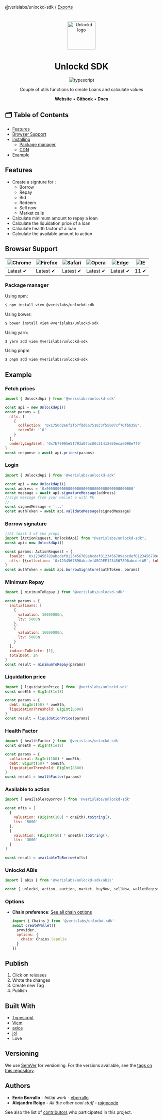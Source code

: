 @verislabs/unlockd-sdk / [Exports](modules.md)

#

<p align="center" style="margin-bottom:32px">
  <a href="https://unlockd.finance">
    <img alt="Unlockd logo" src="https://miro.medium.com/max/660/1*YEp9mC_4sVUuFpBzatz3dQ.png" width="auto" height="92px" />
  </a>
</p>

<h1 align="center">Unlockd SDK</h1>

<p align="center">
    <img src="https://img.shields.io/badge/TypeScript-007ACC?style=for-the-badge&logo=typescript&logoColor=white" alt="typescript"/>
</p>
<p align="center">Couple of utils functions to create Loans and calculate values</p>

<p align="center">
    <a href="https://app.unlockd.finance/"><b>Website</b></a> •
    <a href="https://devs.unlockd.finance/"><b>Gitbook</b></a> •
    <a href="/docs"><b>Docs</b></a>
</p>

[//]: #
[//]: # '[![npm version](https://img.shields.io/npm/v/unlockd-ts.svg?style=flat-square)](https://www.npmjs.org/package/unlockd-ts)'
[//]: # '[![Build status](https://img.shields.io/github/actions/workflow/status/unlockd-ts/unlockd-ts/ci.yml?branch=v1.x&label=CI&logo=github&style=flat-square)](https://github.com/unlockd-ts/unlockd-ts/actions/workflows/ci.yml)'
[//]: # '[![code coverage](https://img.shields.io/coveralls/mzabriskie/unlockd-ts.svg?style=flat-square)](https://coveralls.io/r/mzabriskie/unlockd-ts)'
[//]: # '[![npm bundle size](https://img.shields.io/bundlephobia/minzip/unlockd-ts?style=flat-square)](https://bundlephobia.com/package/unlockd-ts@latest)'

## 🗂️ Table of Contents

- [Features](#features)
- [Browser Support](#browser-support)
- [Installing](#installing)
  - [Package manager](#package-manager)
  - [CDN](#cdn)
- [Example](#example)

## Features

- Create a signture for :
  - Borrow
  - Repay
  - Bid
  - Redeem
  - Sell now
  - Market calls
- Calculate minimum amount to repay a loan
- Calculate the liquidation price of a loan
- Calculate health factor of a loan
- Calculate the available amount to action

## Browser Support

| ![Chrome](https://raw.githubusercontent.com/alrra/browser-logos/main/src/chrome/chrome_48x48.png) | ![Firefox](https://raw.githubusercontent.com/alrra/browser-logos/main/src/firefox/firefox_48x48.png) | ![Safari](https://raw.githubusercontent.com/alrra/browser-logos/main/src/safari/safari_48x48.png) | ![Opera](https://raw.githubusercontent.com/alrra/browser-logos/main/src/opera/opera_48x48.png) | ![Edge](https://raw.githubusercontent.com/alrra/browser-logos/main/src/edge/edge_48x48.png) | ![IE](https://raw.githubusercontent.com/alrra/browser-logos/master/src/archive/internet-explorer_9-11/internet-explorer_9-11_48x48.png) |
| ------------------------------------------------------------------------------------------------- | ---------------------------------------------------------------------------------------------------- | ------------------------------------------------------------------------------------------------- | ---------------------------------------------------------------------------------------------- | ------------------------------------------------------------------------------------------- | --------------------------------------------------------------------------------------------------------------------------------------- |
| Latest ✔                                                                                         | Latest ✔                                                                                            | Latest ✔                                                                                         | Latest ✔                                                                                      | Latest ✔                                                                                   | 11 ✔                                                                                                                                   |

### Package manager

Using npm:

```bash
$ npm install viem @verislabs/unlockd-sdk
```

Using bower:

```bash
$ bower install viem @verislabs/unlockd-sdk
```

Using yarn:

```bash
$ yarn add viem @verislabs/unlockd-sdk
```

Using pnpm:

```bash
$ pnpm add viem @verislabs/unlockd-sdk

```

## Example

### Fetch prices

```javascript
import { UnlockdApi } from '@verislabs/unlockd-sdk'

const api = new UnlockdApi()
const params = {
  nfts: [
    {
      collection: '0x1750d2e6f2fb7fdd6a751833f55007cf76fbb358',
      tokenId: '10'
    }
  ],
  underlyingAsset: '0x7b79995e5f793a07bc00c21412e50ecae098e7f9'
}
const response = await api.prices(params)
```

### Login

```javascript
import { UnlockdApi } from '@verislabs/unlockd-sdk'

const api = new UnlockdApi()
const address = '0x0000000000000000000000000000000000000000'
const message = await api.signatureMessage(address)
//Sign message from your wallet o with Pk
//...
const signedMessage = '...'
const authToken = await api.validateMessage(signedMessage)
```

### Borrow signature

```javascript
//At least 1 of the props
import {ActionRequest, UnlockdApi} from "@verislabs/unlockd-sdk";
const api= new UnlockdApi()

const params: ActionRequest = {
  loanId: '0x123456789abcdef0123456789abcdef0123456789abcdef0123456789abcdef0',//Optional
  nfts: [{collection: '0x1234567890abcdefABCDEF1234567890abcdefAB', tokenId: 123n}]//Optional
}
const authToken = await api.borrowSignature(authToken, params)
```

### Minimum Repay

```javascript
import { minimumToRepay } from '@verislabs/unlockd-sdk'

const params = {
  initialLoans: [
    {
      valuation: 10000000n,
      ltv: 5000n
    },
    {
      valuation: 10000000n,
      ltv: 5000n
    }
  ],
  indicesToDelete: [1],
  totalDebt: 2n
}
const result = minimumToRepay(params)
```

### Liquidation price

```javascript
import { liquidationPrice } from '@verislabs/unlockd-sdk'
const oneEth = BigInt(1e18)

const params = {
  debt: BigInt(50) * oneEth,
  liquidationThreshold: BigInt(8500)
}
const result = liquidationPrice(params)
```

### Health Factor

```javascript
import { healthFactor } from '@verislabs/unlockd-sdk'
const oneEth = BigInt(1e18)

const params = {
  collateral: BigInt(100) * oneEth,
  debt: BigInt(50) * oneEth,
  liquidationThreshold: BigInt(8500)
}
const result = healthFactor(params)
```

### Available to action

```javascript
import { availableToBorrow } from '@verislabs/unlockd-sdk'

const nfts = [
  {
    valuation: (BigInt(100) * oneEth).toString(),
    ltv: '5000'
  },
  {
    valuation: (BigInt(50) * oneEth).toString(),
    ltv: '3000'
  }
]

const result = availableToBorrow(nfts)
```

### Unlockd ABIs

```javascript
import { abis } from '@verislabs/unlockd-sdk/abis'

const { unlockd, action, auction, market, buyNow, sellNow, walletRegistry, walletFactory, nftBatchTransfer } = abis
```

### Options

- **Chain preference**: [See all chain options](./chain-parameter.md)
  ```javascript
  import { Chains } from '@verislabs/unlockd-sdk'
  await createWallet({
    provider,
    options: {
      chain: Chains.Sepolia
    }
  })
  ```

## Publish

1. Click on releases
2. Wrote the changes
3. Create new Tag
4. Publish

## Built With

- [Typescript](https://www.typescriptlang.org/)
- [Viem](https://viem.sh/)
- [axios](https://axios-http.com/)
- [joi](https://github.com/hapijs/joi)
- Love

## Versioning

We use [SemVer](http://semver.org/) for versioning. For the versions available, see the [tags on this repository](https://github.com/UnlockdFinance/unlockd-ts/pkgs/npm/unlockd-ts).

## Authors

- **Enric Borrallo** - _Initial work_ - [eborrallo](https://github.com/eborrallo)
- **Alejandro Roige** - _All the other cool stuff_ - [roigecode](https://github.com/roigecode)

See also the list of [contributors](https://github.com/UnlockdFinance/unlockd-ts/contributors) who participated in this project.
